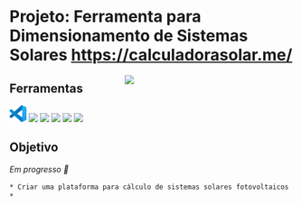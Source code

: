# Projeto: Ferramenta para Dimensionamento de Sistemas Solares https://calculadorasolar.me/


<img align="right" width="300" src="https://i2.wp.com/allhtaccess.info/wp-content/uploads/2018/03/programming.gif?fit=1281%2C716&ssl=1" />

## Ferramentas

<code><img height="30" src="https://raw.githubusercontent.com/github/explore/80688e429a7d4ef2fca1e82350fe8e3517d3494d/topics/visual-studio-code/visual-studio-code.png"></code>
<code><img height="30" src="https://raw.githubusercontent.com/jmnote/z-icons/master/svg/git.svg"></code>
<code><img height="30" src="https://raw.githubusercontent.com/jmnote/z-icons/master/svg/bootstrap.svg"></code>
<code><img height="30" src="https://raw.githubusercontent.com/jmnote/z-icons/master/svg/javascript.svg"></code>
<code><img height="30" src="https://icons.iconarchive.com/icons/martz90/hex/512/css-3-icon.png"></code>
<code><img height="30" src="https://cdn-icons-png.flaticon.com/512/1216/1216733.png"></code>


## Objetivo

*Em progresso 🚧*

    * Criar uma plataforma para cálculo de sistemas solares fotovoltaicos
    * 
 


